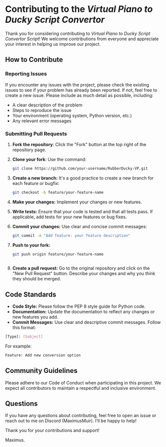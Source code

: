 # Contributing to the *_Virtual Piano to Ducky Script Convertor_*

Thank you for considering contributing to *_Virtual Piano to Ducky Script Convertor Script_*! We welcome contributions from everyone and appreciate your interest in helping us improve our project.

## How to Contribute

### Reporting Issues

If you encounter any issues with the project, please check the existing issues to see if your problem has already been reported. If not, feel free to create a new issue. Please include as much detail as possible, including:

- A clear description of the problem
- Steps to reproduce the issue
- Your environment (operating system, Python version, etc.)
- Any relevant error messages

### Submitting Pull Requests

1. **Fork the repository**: Click the "Fork" button at the top right of the repository page.
2. **Clone your fork**: Use the command:

   ```bash
   git clone https://github.com/your-username/RubberDucky-VP.git
   
3. **Create a new branch:** It's a good practice to create a new branch for each feature or bugfix:

   ```bash
   git checkout -b feature/your-feature-name
   
4. **Make your changes:** Implement your changes or new features.
   
5. **Write tests:** Ensure that your code is tested and that all tests pass. If applicable, add tests for your new features or bug fixes.

6. **Commit your changes:** Use clear and concise commit messages:

   ```bash  
   git commit -m "Add feature: your feature description"

7. **Push to your fork:**

   ```bash
   git push origin feature/your-feature-name
  
8. **Create a pull request:** Go to the original repository and click on the "New Pull Request" button. Describe your changes and why you think they should be merged.

## Code Standards
- **Code Style:** Please follow the PEP 8 style guide for Python code.
- **Documentation:** Update the documentation to reflect any changes or new features you add.
- **Commit Messages:** Use clear and descriptive commit messages. Follow this format:
```bash
[Type]: [Subject]
```
For example:
```bash
Feature: Add new conversion option
```

## Community Guidelines
Please adhere to our Code of Conduct when participating in this project. We expect all contributors to maintain a respectful and inclusive environment.

## Questions
If you have any questions about contributing, feel free to open an issue or reach out to me on Discord (MaximusMuir). I'll be happy to help!

Thank you for your contributions and support!

Maximus.
